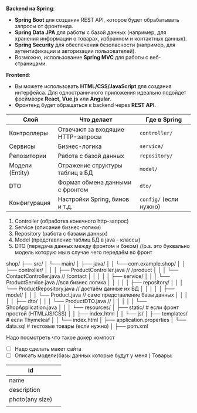 **Backend на Spring**:
- **Spring Boot** для создания REST API, которое будет обрабатывать запросы от фронтенда.
- **Spring Data JPA** для работы с базой данных (например, для хранения информации о товарах, избранном и контактных данных).
- **Spring Security** для обеспечения безопасности (например, для аутентификации и авторизации пользователей).
- Возможно, использование **Spring MVC** для работы с веб-страницами.

**Frontend**:
- Вы можете использовать **HTML/CSS/JavaScript** для создания интерфейса. Для одностраничного приложения идеально подойдет фреймворк **React**, **Vue.js** или **Angular**.
- Фронтенд будет обращаться к backend через **REST API**.

|Слой|Что делает|Где в Spring|
|---|---|---|
|Контроллеры|Отвечают за входящие HTTP-запросы|`controller/`|
|Сервисы|Бизнес-логика|`service/`|
|Репозитории|Работа с базой данных|`repository/`|
|Модели (Entity)|Отражение структуры таблиц в БД|`model/`|
|DTO|Формат обмена данными с фронтом|`dto/`|
|Конфигурация|Настройки Spring, бинов и т.д.|`config/` (если нужно)|

1. Controller (обработка конечного http-запрос)
2. Service (описание бизнес-логики)
3. Repository (работа с базами данных)
4. Model (представление таблиц БД в java - классы)
5. DTO (передача данных между фронтом и бэком) //p.s. это буквально модель которую мы в случае чего передаём во фронт

shop/
├── src/
│   └── main/
│       ├── java/
│       │   └── com.example.shop/
│       │       ├── controller/
│       │       │   ├── ProductController.java // /product
│       │       │   └── ContactController.java // /contact
│       │       │
│       │       ├── service/
│       │       │   └── ProductService.java //вся бизнес логика
│       │       │
│       │       ├── repository/
│       │       │   └── ProductRepository.java // достаём данные их БД
│       │       │
│       │       ├── model/
│       │       │   └── Product.java // само представление базы данных
│       │       │
│       │       ├── dto/
│       │       │   └── ProductDTO.java // 
│       │       │
│       │       └── ShopApplication.java
│       │
│       └── resources/
│           ├── static/              # если фронт простой (HTML/JS/CSS)
│           │   ├── index.html
│           │   └── js/
│           ├── templates/           # если Thymeleaf
│           │   └── index.html
│           ├── application.properties
│           └── data.sql             # тестовые товары (если нужно)
│
├── pom.xml

Надо посмотреть что такое докер компост 

- [ ] Надо сделать макет сайта
- [ ] Описать модели(базы данных которые будут у меня )
Товары:

| id              |     |
| --------------- | --- |
| name            |     |
| description     |     |
| photo(any size) |     |
|                 |     |
